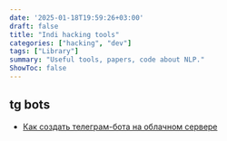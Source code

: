 ```yaml
---
date: '2025-01-18T19:59:26+03:00'
draft: false
title: "Indi hacking tools"
categories: ["hacking", "dev"]
tags: ["Library"]
summary: "Useful tools, papers, code about NLP."
ShowToc: false
---
```


## tg bots
- [Как создать телеграм-бота на облачном сервере
](https://timeweb.cloud/tutorials/servers/kak-sozdat-telegram-bota-na-oblachnom-servere?ysclid=m257shvhd6854905456) 
